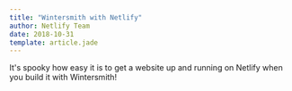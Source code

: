 ```yaml
---
title: "Wintersmith with Netlify"
author: Netlify Team
date: 2018-10-31
template: article.jade
---
```



It's spooky how easy it is to get a website up and running on Netlify when you build it with Wintersmith!
